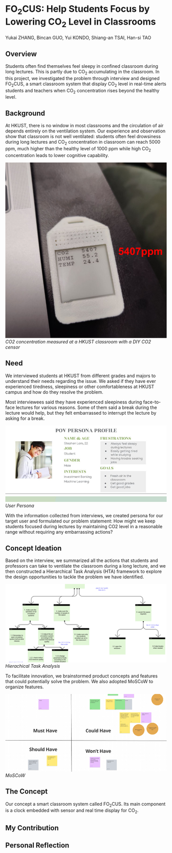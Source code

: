 # FO<sub>2</sub>CUS: Help Students Focus by Lowering CO<sub>2</sub> Level in Classrooms
Yukai ZHANG, Bincan GUO, Yui KONDO, Shiang-an TSAI, Han-si TAO
## Overview
Students often find themselves feel sleepy in confined classroom during long lectures. This is partly due to CO<sub>2</sub> accumulating in the classroom. In this project, we investigated the problem through interview and designed FO<sub>2</sub>CUS, a smart classroom system that display CO<sub>2</sub> level in real-time alerts students and teachers when CO<sub>2</sub> concentration rises beyond the healthy level.

## Background
At HKUST, there is no window in most classrooms and the circulation of air depends entirely on the ventilation system. Our experience and observation show that classroom is not well ventilated: students often feel drowsiness during long lectures and CO<sub>2</sub> concentration in classroom can reach 5000 ppm, much higher than the healthy level of 1000 ppm while high CO<sub>2</sub> concentration leads to lower cognitive capability.

![CO2 concentration measured at a HKUST classroom with a DIY CO2 censor](assets/highCO2classroom.png)
*CO2 concentration measured at a HKUST classroom with a DIY CO2 censor*


## Need
We interviewed students at HKUST from different grades and majors to understand their needs regarding the issue. We asked if they have ever experienced tiredness, sleepiness or other comfortableness at HKUST campus and how do they resolve the problem. 



Most interviewees said they have experienced sleepiness during face-to-face lectures for various reasons.  Some of them said a break during the lecture would help, but they felt embarrassed to interrupt the lecture by asking for a break. 

![Persona](assets/POV_Student.jpeg)
*User Persona*

With the information collected from interviews, we created persona for our target user and formulated our problem statement:
How might we keep students focused during lectures by maintaining CO2 level in a reasonable range without requiring any embarrassing actions? 

## Concept Ideation
Based on the interview, we summarized all the actions that students and professors can take to ventilate the classroom during a long lecture, and we then constructed a Hierarchical Task Analysis (HTA) framework to explore the design opportunities to tackle the problem we have identified.

![HTA](assets/HTA.png)
*Hierachical Task Analysis*

To facilitate innovation, we brainstormed product concepts and features that could potentially solve the problem. We also adopted MoSCoW to organize features.

![MoSCoW](assets/MoSCoW.png)
*MoSCoW*

## The Concept
Our concept a smart classroom system called FO<sub>2</sub>CUS. Its main component is a clock embedded with sensor and real time display for CO<sub>2</sub>. 

## My Contribution
## Personal Reflection